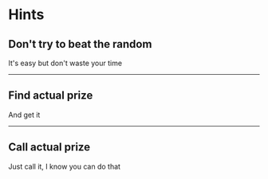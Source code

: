 # Hints
## Don't try to beat the random
It's easy but don't waste your time

---

## Find actual prize
And get it

---

## Call actual prize
Just call it, I know you can do that
